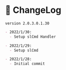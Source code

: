 # 📜 ChangeLog

`version 2.0.3.0.1.30`

```markdown
- 2022/1/30:
  - Setup slCmd Handler

- 2022/1/29:
  - Setup slCmd

- 2022/1/28:
  - Initial commit
```
